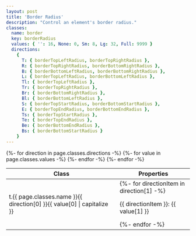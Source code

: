 ```yaml
---
layout: post
title: 'Border Radius'
description: "Control an element's border radius."
classes:
  name: border
  key: borderRadius
  values: { '': 16, None: 0, Sm: 8, Lg: 32, Full: 9999 }
  directions:
    {
      T: { borderTopLeftRadius, borderTopRightRadius },
      R: { borderTopRightRadius, borderBottomRightRadius },
      B: { borderBottomLeftRadius, borderBottomRightRadius },
      L: { borderTopLeftRadius, borderBottomLeftRadius },
      Tl: { borderTopLeftRadius },
      Tr: { borderTopRightRadius },
      Br: { borderBottomRightRadius },
      Bl: { borderBottomLeftRadius },
      S: { borderTopStartRadius, borderBottomStartRadius },
      E: { borderTopEndRadius, borderBottomEndRadius },
      Ts: { borderTopStartRadius },
      Te: { borderTopEndRadius },
      Be: { borderBottomEndRadius },
      Bs: { borderBottomStartRadius }
    }
---
```


<table>
  <thead>
    <tr>
      <th>Class</th>
      <th colspan="2">Properties</th>
    </tr>
  </thead>
  <tbody>
    {%- for direction in page.classes.directions -%}
      {%- for value in page.classes.values -%}
        <tr>
          <td><span>t</span>.{{ page.classes.name }}{{ direction[0] }}{{ value[0] | capitalize }}</td>
          <td colspan="2">
          {%- for directionItem in direction[1] -%}
            <p>{{ directionItem }}: {{ value[1] }} </p>
          {%- endfor -%}
          </td>
        </tr>
      {%- endfor -%}
    {%- endfor -%}
  </tbody>
</table>
